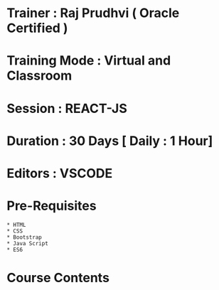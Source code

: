 # Trainer : Raj Prudhvi ( Oracle Certified )
# Training Mode : Virtual and Classroom
# Session : REACT-JS
# Duration : 30 Days [ Daily : 1 Hour]  
# Editors : VSCODE

# Pre-Requisites
    * HTML
    * CSS
    * Bootstrap
    * Java Script
    * ES6


# Course Contents

